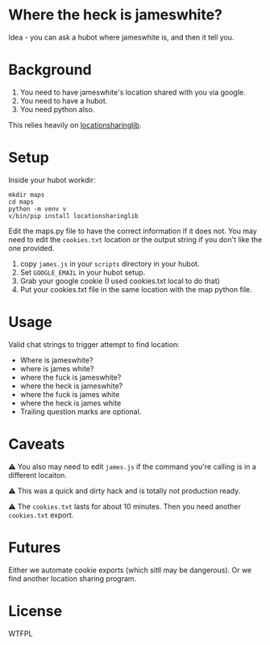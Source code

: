 # Where the heck is jameswhite?

Idea - you can ask a hubot where jameswhite is, and then it tell you.

# Background

1. You need to have jameswhite's location shared with you via google.
1. You need to have a hubot.
1. You need python also.

This relies heavily on [locationsharinglib](https://github.com/costastf/locationsharinglib).

# Setup

Inside your hubot workdir:

    mkdir maps
    cd maps
    python -m venv v
    v/bin/pip install locationsharinglib
   
Edit the maps.py file to have the correct information if it does not. You may
need to edit the `cookies.txt` location or the output string if you don't like
the one provided.

1. copy `james.js` in your `scripts` directory in your hubot.
1. Set `GOOGLE_EMAIL` in your hubot setup.
1. Grab your google cookie (I used cookies.txt local to do that)
1. Put your cookies.txt file in the same location with the map python file.


# Usage

Valid chat strings to trigger attempt to find location:

  * Where is jameswhite?
  * where is james white?
  * where the fuck is jameswhite?
  * where the heck is jameswhite?
  * where the fuck is james white
  * where the heck is james white
  * Trailing question marks are optional.

# Caveats

:warning: You also may need to edit `james.js` if the command you're calling is in a different locaiton.

:warning: This was a quick and dirty hack and is totally not production ready.

:warning: The `cookies.txt` lasts for about 10 minutes. Then you need another `cookies.txt` export.

# Futures

Either we automate cookie exports (which sitll may be dangerous). Or we find another location sharing program.


# License
WTFPL



